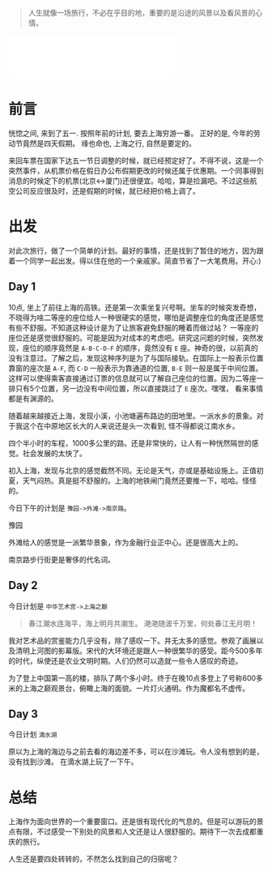 
> 人生就像一场旅行，不必在乎目的地，重要的是沿途的风景以及看风景的心情。

<html>
    <iframe frameborder="no" border="0" marginwidth="0" marginheight="0" width=330 height=86 src="//music.163.com/outchain/player?type=2&id=1316375729&auto=0&height=66"></iframe>
</html>

前言
===

恍惚之间, 来到了五一. 按照年前的计划, 要去上海穷游一番。 正好的是, 今年的劳动节竟然是四天假期。 缘也命也, 上海之行, 自然是要定的。

来回车票在国家下达五一节日调整的时候，就已经预定好了。不得不说，这是一个突然事件，从机票价格在假日办公布假期更改的时候还属于优惠期。一个同事得到消息的时候定下的机票(北京<->厦门)还很便宜。哈哈，算是捡漏吧。不过这些航空公司反应很及时，还是假期的时候，就已经把价格上调了。

出发
===

对此次旅行，做了一个简单的计划。最好的事情，还是找到了暂住的地方，因为跟着一个同学一起出发。得以住在他的一个亲戚家。简直节省了一大笔费用。开心:)

Day 1
---

10点, 坐上了前往上海的高铁。还是第一次乘坐复兴号啊。坐车的时候突发奇想，不晓得为啥二等座的座位给人一种很硬实的感觉，哪怕是调整座位的角度还是感觉有些不舒服。不知道这种设计是为了让旅客避免舒服的睡着而做过站？ 一等座的座位还是感觉很舒服的。可能是因为对成本的考虑吧。研究这问题的时候，突然发现，座位的顺序竟然是 `A-B-C-D-F` 的顺序，竟然没有 `E` 座。神奇的很，以前真的没有注意过。了解之后，发现这种序列是为了与国际接轨。在国际上一般表示位置靠窗的座次是 `A-F`, 而 `C-D` 一般表示为靠通道的位置, `B-E` 则一般是属于中间位置。这样可以使得乘客直接通过订票的信息就可以了解自己座位的位置。因为二等座一排只有5个位置，另一边没有中间位置，所以直接跳过了 `E` 座次。嘿嘿， 看来事情都是有渊源的。

随着越来越接近上海，发现小溪，小池塘遍布路边的田地里。一派水乡的景象。对于我这个在中原地区长大的人来说还是头一次看到, 怪不得都说江南水乡。

四个半小时的车程，1000多公里的路。还是非常快的，让人有一种恍然隔世的感觉。社会发展的太快了。

初入上海，发现与北京的感觉截然不同。无论是天气，亦或是基础设施上。正值初夏，天气闷热。真是挺不舒服的。上海的地铁闸门竟然还要推一下，哈哈。怪怪的。

今日下午的计划是 `豫园->外滩->南京路`。

豫园

外滩给人的感觉是一派繁华景象，作为金融行业正中心。还是很高大上的。

南京路步行街更是奢侈的代名词。


Day 2
---

今日计划是 `中华艺术宫->上海之巅`

>春江潮水连海平，海上明月共潮生。
滟滟随波千万里，何处春江无月明！

我对艺术品的赏鉴能力几乎没有，除了感叹一下。并无太多的感觉。参观了画展以及清明上河图的影幕版。宋代的大环境还是跟人一种很繁华的感受。距今500多年的时代，纵使还是农业文明时期。人们仍然可以造就一些令人感叹的奇迹。

为了登上中国第一高的楼，排队了两个多小时。终于在晚10点多登上了号称600多米的上海之巅观景台，俯瞰上海的面貌。一片灯火通明。作为魔都名不虚传。

Day 3
---

今日计划 `滴水湖`

原以为上海的海边与之前去看的海边差不多，可以在沙滩玩。令人没有想到的是，没有找到沙滩。 在滴水湖上玩了一下午。


总结
===

上海作为面向世界的一个重要窗口。还是很有现代化的气息的。但是可以游玩的景点有限，不过感受一下别处的风景和人文还是让人很舒服的。期待下一次去成都重庆的旅行。

人生还是要四处转转的，不然怎么找到自己的归宿呢？
